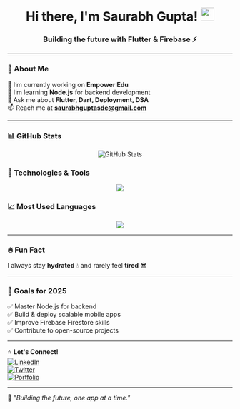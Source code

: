 <h1 align="center">
  Hi there, I'm Saurabh Gupta!
  <img src="https://media.giphy.com/media/hvRJCLFzcasrR4ia7z/giphy.gif" width="30px"/>
</h1>
<h3 align="center">Building the future with Flutter & Firebase ⚡</h3>


---

### 🚀 About Me  
🔭 I’m currently working on **Empower Edu**  
🌱 I’m learning **Node.js** for backend development  
💬 Ask me about **Flutter, Dart, Deployment, DSA**  
📫 Reach me at **[saurabhguptasde@gmail.com](mailto:saurabhguptasde@gmail.com)**  

---

### 📊 GitHub Stats  
<p align="center">
  <img src="https://github-readme-stats.vercel.app/api?username=SaurabhAlex&show_icons=true&theme=radical" alt="GitHub Stats" />
</p>

### 🚀 Technologies & Tools  
<p align="center">
  <img src="https://skillicons.dev/icons?i=flutter,dart,react,nodejs,firebase,mongodb,cpp,js,git,github,figma,androidstudio,vscode" />
</p>

### 📈 Most Used Languages  
<p align="center">
  <img src="https://github-readme-stats.vercel.app/api/top-langs/?username=SaurabhAlex&layout=compact&theme=radical" />
</p>

---

### 🔥 Fun Fact  
I always stay **hydrated** 💧 and rarely feel **tired** 😎  

---

### 🎯 Goals for 2025  
✅ Master Node.js for backend  
✅ Build & deploy scalable mobile apps  
✅ Improve Firebase Firestore skills  
✅ Contribute to open-source projects  

---

⭐ **Let's Connect!**  
[![LinkedIn](https://img.shields.io/badge/-LinkedIn-blue?style=flat&logo=linkedin)](https://www.linkedin.com/in/saurabhguptasde/)  
[![Twitter](https://img.shields.io/badge/-Twitter-blue?style=flat&logo=twitter)](https://x.com/GuptaSaura93808)  
[![Portfolio](https://img.shields.io/badge/-Portfolio-black?style=flat&logo=web)](https://saurabhalex.github.io/Portfolio/)  

---

🚀 _"Building the future, one app at a time."_  
